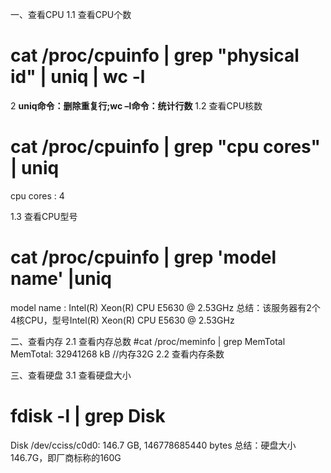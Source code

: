 一、查看CPU
1.1 查看CPU个数
# cat /proc/cpuinfo | grep "physical id" | uniq | wc -l
2 **uniq命令：删除重复行;wc –l命令：统计行数**
1.2 查看CPU核数
# cat /proc/cpuinfo | grep "cpu cores" | uniq
cpu cores : 4

1.3 查看CPU型号
# cat /proc/cpuinfo | grep 'model name' |uniq
model name : Intel(R) Xeon(R) CPU E5630 @ 2.53GHz
总结：该服务器有2个4核CPU，型号Intel(R) Xeon(R) CPU E5630 @ 2.53GHz

二、查看内存
2.1 查看内存总数
#cat /proc/meminfo | grep MemTotal
MemTotal: 32941268 kB //内存32G
2.2 查看内存条数

三、查看硬盘
3.1 查看硬盘大小
# fdisk -l | grep Disk
Disk /dev/cciss/c0d0: 146.7 GB, 146778685440 bytes
总结：硬盘大小146.7G，即厂商标称的160G
